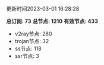 更新时间2023-03-01 16:28:28

**总订阅: 73**
**总节点: 1210**
**有效节点: 433**
- v2ray节点: 280
- trojan节点: 32
- ss节点: 118
- ssr节点: 3
